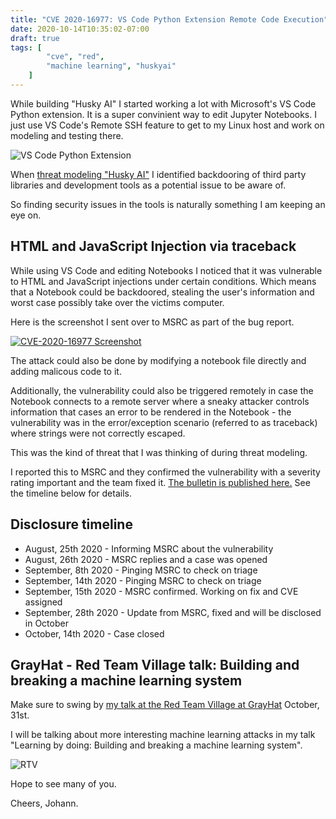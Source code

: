 ```yaml
---
title: "CVE 2020-16977: VS Code Python Extension Remote Code Execution"
date: 2020-10-14T10:35:02-07:00
draft: true
tags: [
        "cve", "red",
        "machine learning", "huskyai"
    ]
---
```


While building "Husky AI" I started working a lot with Microsoft's VS Code Python extension. It is a super convinient way to edit Jupyter Notebooks. I just use VS Code's Remote SSH feature to get to my Linux host and work on modeling and testing there.

![VS Code Python Extension](/blog/images/2020/vscode-notebook.png)

When [threat modeling "Husky AI"](/blog/posts/2020/husky-ai-threat-modeling-machine-learning) I identified backdooring of third party libraries and development tools as a potential issue to be aware of.

So finding security issues in the tools is naturally something I am keeping an eye on.

## HTML and JavaScript Injection via traceback

While using VS Code and editing Notebooks I noticed that it was vulnerable to HTML and JavaScript injections under certain conditions. Which means that a Notebook could be backdoored, stealing the user's information and worst case possibly take over the victims computer. 

Here is the screenshot I sent over to MSRC as part of the bug report.

[![CVE-2020-16977 Screenshot](/blog/images/2020/vscode-python-cve-2020-16977.png)](/blog/images/2020/vscode-python-cve-2020-16977.png)

The attack could also be done by modifying a notebook file directly and adding malicous code to it. 

Additionally, the vulnerability could also be triggered remotely in case the Notebook connects to a remote server where a sneaky attacker controls information that cases an error to be rendered in the Notebook - the vulnerability was in the error/exception scenario (referred to as traceback) where strings were not correctly escaped.

This was the kind of threat that I was thinking of during threat modeling.

I reported this to MSRC and they confirmed the vulnerability with a severity rating important and the team fixed it. [The bulletin is published here.](https://portal.msrc.microsoft.com/en-US/security-guidance/advisory/CVE-2020-16977)  See the timeline below for details.

## Disclosure timeline

* August, 25th 2020    - Informing MSRC about the vulnerability
* August, 26th 2020    - MSRC replies and a case was opened
* September, 8th 2020  - Pinging MSRC to check on triage
* September, 14th 2020 - Pinging MSRC to check on triage
* September, 15th 2020 - MSRC confirmed. Working on fix and CVE assigned 
* September, 28th 2020 - Update from MSRC, fixed and will be disclosed in October
* October, 14th 2020   - Case closed

## GrayHat - Red Team Village talk: Building and breaking a machine learning system

Make sure to swing by [my talk at the Red Team Village at GrayHat](https://redteamvillage.io/schedule.html) October, 31st. 

I will be talking about more interesting machine learning attacks in my talk "Learning by doing: Building and breaking a machine learning system".

![RTV](/blog/images/2020/rtv-2020-icon-servericon.png)

Hope to see many of you.

Cheers,
Johann.


